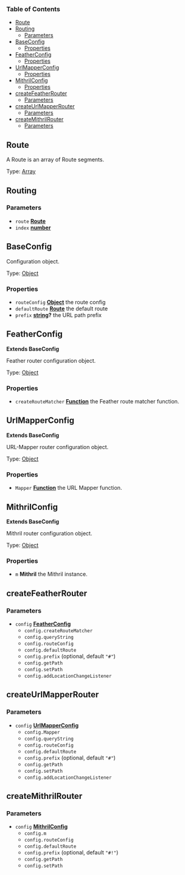 <!-- Generated by documentation.js. Update this documentation by updating the source code. -->

### Table of Contents

-   [Route][1]
-   [Routing][2]
    -   [Parameters][3]
-   [BaseConfig][4]
    -   [Properties][5]
-   [FeatherConfig][6]
    -   [Properties][7]
-   [UrlMapperConfig][8]
    -   [Properties][9]
-   [MithrilConfig][10]
    -   [Properties][11]
-   [createFeatherRouter][12]
    -   [Parameters][13]
-   [createUrlMapperRouter][14]
    -   [Parameters][15]
-   [createMithrilRouter][16]
    -   [Parameters][17]

## Route

A Route is an array of Route segments.

Type: [Array][18]

## Routing

### Parameters

-   `route` **[Route][19]** 
-   `index` **[number][20]** 

## BaseConfig

Configuration object.

Type: [Object][21]

### Properties

-   `routeConfig` **[Object][21]** the route config
-   `defaultRoute` **[Route][19]** the default route
-   `prefix` **[string][22]?** the URL path prefix

## FeatherConfig

**Extends BaseConfig**

Feather router configuration object.

Type: [Object][21]

### Properties

-   `createRouteMatcher` **[Function][23]** the Feather route matcher function.

## UrlMapperConfig

**Extends BaseConfig**

URL-Mapper router configuration object.

Type: [Object][21]

### Properties

-   `Mapper` **[Function][23]** the URL Mapper function.

## MithrilConfig

**Extends BaseConfig**

Mithril router configuration object.

Type: [Object][21]

### Properties

-   `m` **Mithril** the Mithril instance.

## createFeatherRouter

### Parameters

-   `config` **[FeatherConfig][24]** 
    -   `config.createRouteMatcher`  
    -   `config.queryString`  
    -   `config.routeConfig`  
    -   `config.defaultRoute`  
    -   `config.prefix`   (optional, default `"#"`)
    -   `config.getPath`  
    -   `config.setPath`  
    -   `config.addLocationChangeListener`  

## createUrlMapperRouter

### Parameters

-   `config` **[UrlMapperConfig][25]** 
    -   `config.Mapper`  
    -   `config.queryString`  
    -   `config.routeConfig`  
    -   `config.defaultRoute`  
    -   `config.prefix`   (optional, default `"#"`)
    -   `config.getPath`  
    -   `config.setPath`  
    -   `config.addLocationChangeListener`  

## createMithrilRouter

### Parameters

-   `config` **[MithrilConfig][26]** 
    -   `config.m`  
    -   `config.routeConfig`  
    -   `config.defaultRoute`  
    -   `config.prefix`   (optional, default `"#!"`)
    -   `config.getPath`  
    -   `config.setPath`  

[1]: #route

[2]: #routing

[3]: #parameters

[4]: #baseconfig

[5]: #properties

[6]: #featherconfig

[7]: #properties-1

[8]: #urlmapperconfig

[9]: #properties-2

[10]: #mithrilconfig

[11]: #properties-3

[12]: #createfeatherrouter

[13]: #parameters-1

[14]: #createurlmapperrouter

[15]: #parameters-2

[16]: #createmithrilrouter

[17]: #parameters-3

[18]: https://developer.mozilla.org/docs/Web/JavaScript/Reference/Global_Objects/Array

[19]: #route

[20]: https://developer.mozilla.org/docs/Web/JavaScript/Reference/Global_Objects/Number

[21]: https://developer.mozilla.org/docs/Web/JavaScript/Reference/Global_Objects/Object

[22]: https://developer.mozilla.org/docs/Web/JavaScript/Reference/Global_Objects/String

[23]: https://developer.mozilla.org/docs/Web/JavaScript/Reference/Statements/function

[24]: #featherconfig

[25]: #urlmapperconfig

[26]: #mithrilconfig
